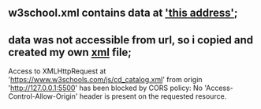 ## w3school.xml contains data at ['this address'](https://www.w3schools.com/js/cd_catalog.xml);

## data was not accessible from url, so i copied and created my own [xml](https://github.com/raeesmghl/my-javascript-notes/blob/main/AJAX/w3sPROJECT/w3school.xml) file;


Access to XMLHttpRequest at 'https://www.w3schools.com/js/cd_catalog.xml' from origin 'http://127.0.0.1:5500' has been blocked by CORS policy: No 'Access-Control-Allow-Origin' header is present on the requested resource.

